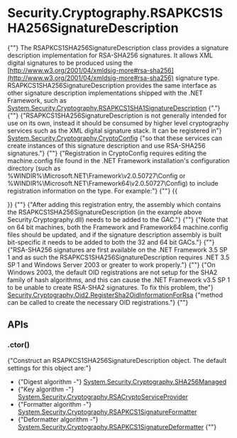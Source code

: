 # Security.Cryptography.RSAPKCS1SHA256SignatureDescription

{""} 
The RSAPKCS1SHA256SignatureDescription class provides a signature description implementation for RSA-SHA256 signatures. It allows XML digital signatures to be produced using the [http://www.w3.org/2001/04/xmldsig-more#rsa-sha256](http://www.w3.org/2001/04/xmldsig-more#rsa-sha256) signature type. RSAPKCS1SHA256SignatureDescription provides the same interface as other signature description implementations shipped with the .NET Framework, such as [System.Security.Cryptography.RSAPKCS1SHA1SignatureDescription](http://msdn.microsoft.com/en-us/library/system.security.cryptography.rsapkcs1sha1signaturedescription.aspx) {"."} 
 {""} 
{"RSAPKCS1SHA256SignatureDescription is not generally intended for use on its own, instead it should be consumed by higher level cryptography services such as the XML digital signature stack. It can be registered in"} [System.Security.Cryptography.CryptoConfig](http://msdn.microsoft.com/en-us/library/system.security.cryptography.cryptoconfig.aspx) {"so that these services can create instances of this signature description and use RSA-SHA256 signatures."} 
 {""} 
{"Registration in CryptoConfig requires editing the machine.config file found in the .NET Framework installation's configuration directory (such as %WINDIR%\Microsoft.NET\Framework\v2.0.50727\Config or %WINDIR%\Microsoft.NET\Framework64\v2.0.50727\Config) to include registration information on the type. For example:"} 
 {""} {{
<configuration>
  <mscorlib>
    <!-- ... -->
    <cryptographySettings>
      <cryptoNameMapping>
        <cryptoClasses>
          <cryptoClass RSASHA256SignatureDescription="Security.Cryptography.RSAPKCS1SHA256SignatureDescription, Security.Cryptography, Version=1.1.0.0, Culture=neutral, PublicKeyToken=31bf3856ad364e35" />
        </cryptoClasses>
        <nameEntry name="http://www.w3.org/2001/04/xmldsig-more#rsa-sha256" class="RSASHA256SignatureDescription" />
      </cryptoNameMapping>
    </cryptographySettings>
  </mscorlib>
</configuration>

}}
 {""} 
{"After adding this registration entry, the assembly which contains the RSAPKCS1SHA256SignatureDescription (in the example above Security.Cryptography.dll) needs to be added to the GAC."} 
 {""} 
{"Note that on 64 bit machines, both the Framework and Framework64 machine.config files should be updated, and if the signature description assembly is built bit-specific it needs to be added to both the 32 and 64 bit GACs."} 
 {""} 
{"RSA-SHA256 signatures are first available on the .NET Framework 3.5 SP 1 and as such the RSAPKCS1SHA256SignatureDescription requires .NET 3.5 SP 1 and Windows Server 2003 or greater to work properly."} 
 {""} 
{"On Windows 2003, the default OID registrations are not setup for the SHA2 family of hash algorithms, and this can cause the .NET Framework v3.5 SP 1 to be unable to create RSA-SHA2 signatures. To fix this problem, the"} [Security.Cryptography.Oid2.RegisterSha2OidInformationForRsa](Security.Cryptography.Oid2.RegisterSha2OidInformationForRsa) {"method can be called to create the necessary OID registrations."} 
 {""} 

## APIs

### .ctor()

{"Construct an RSAPKCS1SHA256SignatureDescription object. The default settings for this object are:"} 
* {"Digest algorithm -"} [System.Security.Cryptography.SHA256Managed](http://msdn.microsoft.com/en-us/library/system.security.cryptography.sha256managed.aspx) 
* {"Key algorithm -"} [System.Security.Cryptography.RSACryptoServiceProvider](http://msdn.microsoft.com/en-us/library/system.security.cryptography.rsacryptoserviceprovider.aspx) 
* {"Formatter algorithm -"} [System.Security.Cryptography.RSAPKCS1SignatureFormatter](http://msdn.microsoft.com/en-us/library/system.security.cryptography.rsapkcs1signatureformatter.aspx) 
* {"Deformatter algorithm -"} [System.Security.Cryptography.RSAPKCS1SignatureDeformatter](http://msdn.microsoft.com/en-us/library/system.security.cryptography.rsapkcs1signaturedeformatter.aspx) 
 {""} 


